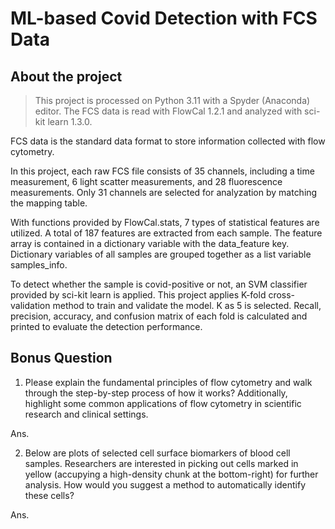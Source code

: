 # ML-based Covid Detection with FCS Data

## About the project

> This project is processed on Python 3.11 with a Spyder (Anaconda) editor. The FCS data is read with FlowCal 1.2.1 and analyzed with sci-kit learn 1.3.0.

FCS data is the standard data format to store information collected with flow cytometry.

In this project, each raw FCS file consists of 35 channels, including a time measurement, 6 light scatter measurements, and 28 fluorescence measurements. Only 31 channels are selected for analyzation by matching the mapping table.

With functions provided by FlowCal.stats, 7 types of statistical features are utilized. A total of 187 features are extracted from each sample. The feature array is contained in a dictionary variable with the data_feature key. Dictionary variables of all samples are grouped together as a list variable samples_info.

To detect whether the sample is covid-positive or not, an SVM classifier provided by sci-kit learn is applied. This project applies K-fold cross-validation method to train and validate the model. K as 5 is selected. Recall, precision, accuracy, and confusion matrix of each fold is calculated and printed to evaluate the detection performance.

## Bonus Question

1. Please explain the fundamental principles of flow cytometry and walk through the step-by-step process of how it works? Additionally, highlight some common applications of flow cytometry in scientific research and clinical settings.

Ans. 

2. Below are plots of selected cell surface biomarkers of blood cell samples. Researchers are interested in picking out cells marked in yellow (accupying a high-density chunk at the bottom-right) for further analysis. How would you suggest a method to automatically identify these cells?

Ans. 
